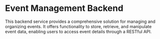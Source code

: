 # Event Management Backend

This backend service provides a comprehensive solution for managing and organizing events. It offers functionality to
store, retrieve, and manipulate event data, enabling users to access event details through a RESTful API.
